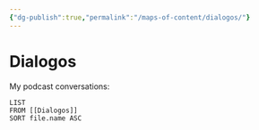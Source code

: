 ```yaml
---
{"dg-publish":true,"permalink":"/maps-of-content/dialogos/"}
---
```


# Dialogos
My podcast conversations:
``` dataview
LIST
FROM [[Dialogos]]
SORT file.name ASC
```

